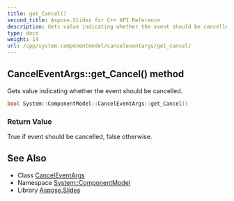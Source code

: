 ```yaml
---
title: get_Cancel()
second_title: Aspose.Slides for C++ API Reference
description: Gets value indicating whether the event should be cancelled.
type: docs
weight: 14
url: /cpp/system.componentmodel/canceleventargs/get_cancel/
---
```

## CancelEventArgs::get_Cancel() method


Gets value indicating whether the event should be cancelled.

```cpp
bool System::ComponentModel::CancelEventArgs::get_Cancel()
```


### Return Value

True if event should be cancelled, false otherwise.

## See Also

* Class [CancelEventArgs](./)
* Namespace [System::ComponentModel](../)
* Library [Aspose.Slides](../../)